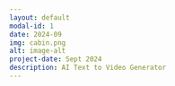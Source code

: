 ```yaml
---
layout: default
modal-id: 1
date: 2024-09
img: cabin.png
alt: image-alt
project-date: Sept 2024
description: AI Text to Video Generator
---
```

